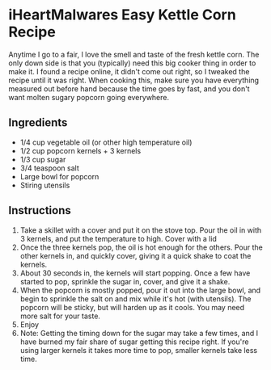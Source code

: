 # iHeartMalwares Easy Kettle Corn Recipe

Anytime I go to a fair, I love the smell and taste of the fresh kettle
corn. The only down side is that you (typically) need this big cooker
thing in order to make it. I found a recipe online, it didn't come out
right, so I tweaked the recipe until it was right. When cooking this,
make sure you have everything measured out before hand because the time
goes by fast, and you don't want molten sugary popcorn going everywhere.

## Ingredients

- 1/4 cup vegetable oil (or other high temperature oil)
- 1/2 cup popcorn kernels + 3 kernels
- 1/3 cup sugar
- 3/4 teaspoon salt
- Large bowl for popcorn
- Stiring utensils

## Instructions

1. Take a skillet with a cover and put it on the stove top. Pour the
   oil in with 3 kernels, and put the temperature to high. Cover with a
   lid
1. Once the three kernels pop, the oil is hot enough for the others.
   Pour the other kernels in, and quickly cover, giving it a quick
   shake to coat the kernels.
1. About 30 seconds in, the kernels will start popping. Once a few have
   started to pop, sprinkle the sugar in, cover, and give it a shake.
1. When the popcorn is mostly popped, pour it out into the large bowl,
   and begin to sprinkle the salt on and mix while it's hot (with
   utensils). The popcorn will be sticky, but will harden up as it
   cools. You may need more salt for your taste.
1. Enjoy
1. Note: Getting the timing down for the sugar may take a few times,
   and I have burned my fair share of sugar getting this recipe right.
   If you're using larger kernels it takes more time to pop, smaller
   kernels take less time.
